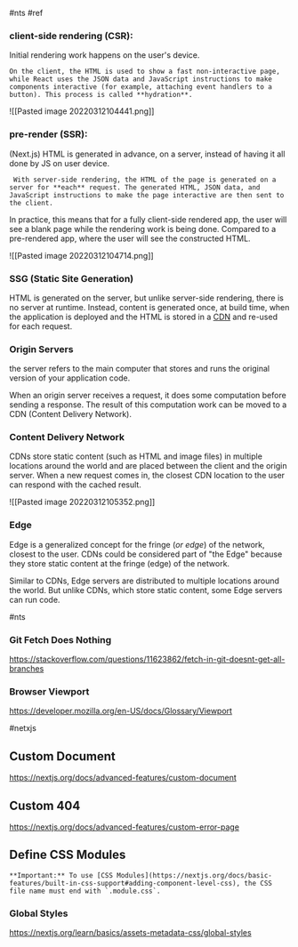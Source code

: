 #nts #ref  

### client-side rendering (CSR): 

Initial rendering work happens on the user's device. 

	On the client, the HTML is used to show a fast non-interactive page, while React uses the JSON data and JavaScript instructions to make components interactive (for example, attaching event handlers to a button). This process is called **hydration**.

![[Pasted image 20220312104441.png]]	

### pre-render (SSR): 
 (Next.js) HTML is generated in advance, on a server, instead of having it all done by JS on user device. 

	 With server-side rendering, the HTML of the page is generated on a server for **each** request. The generated HTML, JSON data, and JavaScript instructions to make the page interactive are then sent to the client.

 In practice, this means that for a fully client-side rendered app, the user will see a blank page while the rendering work is being done. Compared to a pre-rendered app, where the user will see the constructed HTML.  
 
![[Pasted image 20220312104714.png]]

### SSG (Static Site Generation)
HTML is generated on the server, but unlike server-side rendering, there is no server at runtime. Instead, content is generated once, at build time, when the application is deployed and the HTML is stored in a [CDN](https://nextjs.org/learn/foundations/how-nextjs-works/cdns-and-edge) and re-used for each request.

### Origin Servers
the server refers to the main computer that stores and runs the original version of your application code.

When an origin server receives a request, it does some computation before sending a response. The result of this computation work can be moved to a CDN (Content Delivery Network).

### Content Delivery Network
CDNs store static content (such as HTML and image files) in multiple locations around the world and are placed between the client and the origin server. When a new request comes in, the closest CDN location to the user can respond with the cached result.

![[Pasted image 20220312105352.png]]

### Edge

Edge is a generalized concept for the fringe (_or edge_) of the network, closest to the user. CDNs could be considered part of "the Edge" because they store static content at the fringe (edge) of the network.

Similar to CDNs, Edge servers are distributed to multiple locations around the world. But unlike CDNs, which store static content, some Edge servers can run code.

#nts 

### Git Fetch Does Nothing

https://stackoverflow.com/questions/11623862/fetch-in-git-doesnt-get-all-branches

### Browser Viewport
https://developer.mozilla.org/en-US/docs/Glossary/Viewport

 #netxjs 

## Custom Document

 https://nextjs.org/docs/advanced-features/custom-document

 ## Custom 404

 https://nextjs.org/docs/advanced-features/custom-error-page

 ## Define CSS Modules

 ```
 **Important:** To use [CSS Modules](https://nextjs.org/docs/basic-features/built-in-css-support#adding-component-level-css), the CSS file name must end with `.module.css`.
 
 ```


 ### Global Styles

 https://nextjs.org/learn/basics/assets-metadata-css/global-styles

 